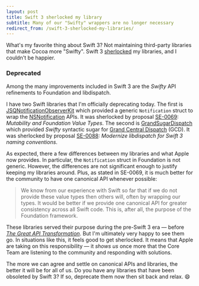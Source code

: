 ```yaml
---
layout: post
title: Swift 3 sherlocked my library
subtitle: Many of our "Swifty" wrappers are no longer necessary
redirect_from: /swift-3-sherlocked-my-libraries/
---
```


What's my favorite thing about Swift 3? Not maintaining third-party libraries that make Cocoa more "Swifty".
Swift 3 [sherlocked](http://www.urbandictionary.com/define.php?term=sherlocked) my libraries, and I couldn't be happier.

<!--excerpt-->

### Deprecated

Among the many improvements included in Swift 3 are the *Swifty* API refinements to Foundation and libdispatch.

I have two Swift libraries that I'm officially deprecating today. The first is [JSQNotificationObserverKit](https://github.com/jessesquires/JSQNotificationObserverKit) which provided a generic `Notification` struct to wrap the [NSNotification](https://developer.apple.com/library/ios/documentation/Cocoa/Reference/Foundation/Classes/NSNotificationCenter_Class/index.html) APIs. It was sherlocked by proposal [SE-0069](https://github.com/apple/swift-evolution/blob/master/proposals/0069-swift-mutability-for-foundation.md): *Mutability and Foundation Value Types*. The second is [GrandSugarDispatch](https://github.com/jessesquires/GrandSugarDispatch) which provided *Swifty* syntactic sugar for [Grand Central Dispatch](https://developer.apple.com/library/ios/documentation/Performance/Reference/GCD_libdispatch_Ref/) (GCD). It was sherlocked by proposal [SE-0088](https://github.com/apple/swift-evolution/blob/master/proposals/0088-libdispatch-for-swift3.md): *Modernize libdispatch for Swift 3 naming conventions*.

As expected, there a few differences between my libraries and what Apple now provides. In particular, the `Notification` struct in Foundation is not generic. However, the differences are not significant enough to justify keeping my libraries around. Plus, as stated in SE-0069, it is much better for the community to have one canonical API whenever possible:

> We know from our experience with Swift so far that if we do not provide these value types then others will, often by wrapping our types. It would be better if we provide one canonical API for greater consistency across all Swift code. This is, after all, the purpose of the Foundation framework.

These libraries served their purpose during the pre-Swift 3 era &mdash; before [*The Great API Transformation*](https://swift.org/blog/swift-api-transformation/). But I'm ultimately very happy to see them go. In situations like this, it feels good to get sherlocked. It means that Apple are taking on this responsibility &mdash; it *shows us* once more that the Core Team are listening to the community and responding with solutions.

The more we can agree and settle on canonical APIs and libraries, the better it will be for all of us. Do you have any libraries that have been obsoleted by Swift 3? If so, deprecate them now then sit back and relax. 😄
